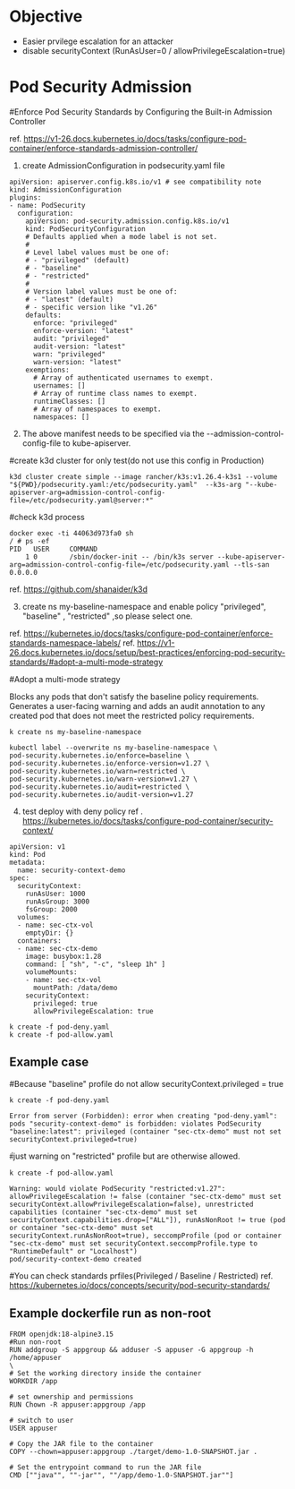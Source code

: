 # Objective
- Easier prvilege escalation for an attacker
- disable securityContext (RunAsUser=0  / allowPrivilegeEscalation=true)       




# Pod Security Admission
#Enforce Pod Security Standards by Configuring the Built-in Admission Controller

ref. https://v1-26.docs.kubernetes.io/docs/tasks/configure-pod-container/enforce-standards-admission-controller/


1. create AdmissionConfiguration in podsecurity.yaml file
```
apiVersion: apiserver.config.k8s.io/v1 # see compatibility note
kind: AdmissionConfiguration
plugins:
- name: PodSecurity
  configuration:
    apiVersion: pod-security.admission.config.k8s.io/v1
    kind: PodSecurityConfiguration
    # Defaults applied when a mode label is not set.
    #
    # Level label values must be one of:
    # - "privileged" (default)
    # - "baseline"
    # - "restricted"
    #
    # Version label values must be one of:
    # - "latest" (default) 
    # - specific version like "v1.26"
    defaults:
      enforce: "privileged"
      enforce-version: "latest"
      audit: "privileged"
      audit-version: "latest"
      warn: "privileged"
      warn-version: "latest"
    exemptions:
      # Array of authenticated usernames to exempt.
      usernames: []
      # Array of runtime class names to exempt.
      runtimeClasses: []
      # Array of namespaces to exempt.
      namespaces: []
```


2. The above manifest needs to be specified via the --admission-control-config-file to kube-apiserver.

#create k3d cluster for only test(do not use this config in Production)
```
k3d cluster create simple --image rancher/k3s:v1.26.4-k3s1 --volume "${PWD}/podsecurity.yaml:/etc/podsecurity.yaml"  --k3s-arg "--kube-apiserver-arg=admission-control-config-file=/etc/podsecurity.yaml@server:*"
```

#check k3d process 
```
docker exec -ti 44063d973fa0 sh
/ # ps -ef
PID   USER     COMMAND
    1 0        /sbin/docker-init -- /bin/k3s server --kube-apiserver-arg=admission-control-config-file=/etc/podsecurity.yaml --tls-san 0.0.0.0
```

ref. https://github.com/shanaider/k3d


3. create ns my-baseline-namespace and enable policy "privileged", "baseline" , "restricted" ,so please select one.

ref. https://kubernetes.io/docs/tasks/configure-pod-container/enforce-standards-namespace-labels/
ref. https://v1-26.docs.kubernetes.io/docs/setup/best-practices/enforcing-pod-security-standards/#adopt-a-multi-mode-strategy


#Adopt a multi-mode strategy

Blocks any pods that don't satisfy the baseline policy requirements.
Generates a user-facing warning and adds an audit annotation to any created pod that does not meet the restricted policy requirements.
```
k create ns my-baseline-namespace

kubectl label --overwrite ns my-baseline-namespace \
pod-security.kubernetes.io/enforce=baseline \
pod-security.kubernetes.io/enforce-version=v1.27 \
pod-security.kubernetes.io/warn=restricted \
pod-security.kubernetes.io/warn-version=v1.27 \
pod-security.kubernetes.io/audit=restricted \
pod-security.kubernetes.io/audit-version=v1.27

```

4. test deploy with deny policy
ref . https://kubernetes.io/docs/tasks/configure-pod-container/security-context/
```
apiVersion: v1
kind: Pod
metadata:
  name: security-context-demo
spec:
  securityContext:
    runAsUser: 1000
    runAsGroup: 3000
    fsGroup: 2000
  volumes:
  - name: sec-ctx-vol
    emptyDir: {}
  containers:
  - name: sec-ctx-demo
    image: busybox:1.28
    command: [ "sh", "-c", "sleep 1h" ]
    volumeMounts:
    - name: sec-ctx-vol
      mountPath: /data/demo
    securityContext:
      privileged: true
      allowPrivilegeEscalation: true
```

```
k create -f pod-deny.yaml
k create -f pod-allow.yaml
```

## Example case

#Because "baseline" profile do not allow securityContext.privileged = true
```
k create -f pod-deny.yaml

Error from server (Forbidden): error when creating "pod-deny.yaml": pods "security-context-demo" is forbidden: violates PodSecurity "baseline:latest": privileged (container "sec-ctx-demo" must not set securityContext.privileged=true)
```


#๋just warning on "restricted" profile but are otherwise allowed.
```
k create -f pod-allow.yaml 

Warning: would violate PodSecurity "restricted:v1.27": allowPrivilegeEscalation != false (container "sec-ctx-demo" must set securityContext.allowPrivilegeEscalation=false), unrestricted capabilities (container "sec-ctx-demo" must set securityContext.capabilities.drop=["ALL"]), runAsNonRoot != true (pod or container "sec-ctx-demo" must set securityContext.runAsNonRoot=true), seccompProfile (pod or container "sec-ctx-demo" must set securityContext.seccompProfile.type to "RuntimeDefault" or "Localhost")
pod/security-context-demo created
```



#You can check standards prfiles(Privileged / Baseline / Restricted) 
ref. https://kubernetes.io/docs/concepts/security/pod-security-standards/


## Example dockerfile run as non-root
``` 
FROM openjdk:18-alpine3.15 
#Run non-root 
RUN addgroup -S appgroup && adduser -S appuser -G appgroup -h /home/appuser
\
# Set the working directory inside the container 
WORKDIR /app

# set ownership and permissions
RUN Chown -R appuser:appgroup /app 

# switch to user
USER appuser 

# Copy the JAR file to the container
COPY --chown=appuser:appgroup ./target/demo-1.0-SNAPSHOT.jar .

# Set the entrypoint command to run the JAR file
CMD [""java"", ""-jar"", ""/app/demo-1.0-SNAPSHOT.jar""]
```